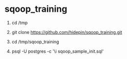 # sqoop_training

1. cd /tmp

2. git clone https://github.com/hidepin/sqoop_training.git

3. cd /tmp/sqoop_training

4. psql -U postgres -c '\i sqoop_sample_init.sql'
